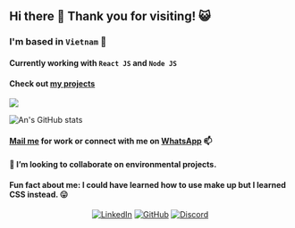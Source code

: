 ## Hi there 👋 Thank you for visiting! :smiley_cat:

### I'm based in `Vietnam` :city_sunset:

#### Currently working with `React JS` and `Node JS`
#### Check out [my projects](https://github.com/tnngoan?tab=repositories) 

![](https://komarev.com/ghpvc/?username=tnngoan&color=yellow) 

![An's GitHub stats](https://github-readme-stats.vercel.app/api?username=tnngoan&count_private=true&theme=react) 

#### [Mail me](mailto:ngoan.n.tr@gmail.com) for work or connect with me on [WhatsApp](https://wa.me/84348474116) 📫 
#### 👯 I’m looking to collaborate on environmental projects.
 
#### Fun fact about me: I could have learned how to use make up but I learned CSS instead. 😛

<p align="center">
	<a href="https://www.linkedin.com/in/tnngoan/"><img src="https://img.icons8.com/bubbles/50/000000/linkedin.png" alt="LinkedIn"/></a>
	<a href="https://github.com/tnngoan"><img src="https://img.icons8.com/bubbles/50/000000/github.png" alt="GitHub"/></a>
	<a href="https://discord.com/users/ananananan#4847"><img src="https://img.icons8.com/bubbles/50/000000/discord.png" alt="Discord"/></a>
</p>
